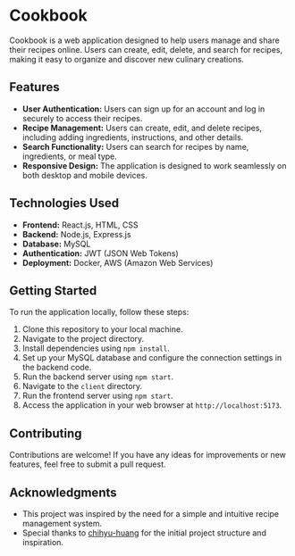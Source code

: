 
# Cookbook

Cookbook is a web application designed to help users manage and share their recipes online. Users can create, edit, delete, and search for recipes, making it easy to organize and discover new culinary creations.

## Features

- **User Authentication:** Users can sign up for an account and log in securely to access their recipes.
- **Recipe Management:** Users can create, edit, and delete recipes, including adding ingredients, instructions, and other details.
- **Search Functionality:** Users can search for recipes by name, ingredients, or meal type.
- **Responsive Design:** The application is designed to work seamlessly on both desktop and mobile devices.

## Technologies Used

- **Frontend:** React.js, HTML, CSS
- **Backend:** Node.js, Express.js
- **Database:** MySQL
- **Authentication:** JWT (JSON Web Tokens)
- **Deployment:** Docker, AWS (Amazon Web Services)

## Getting Started

To run the application locally, follow these steps:

1. Clone this repository to your local machine.
2. Navigate to the project directory.
3. Install dependencies using `npm install`.
4. Set up your MySQL database and configure the connection settings in the backend code.
5. Run the backend server using `npm start`.
6. Navigate to the `client` directory.
7. Run the frontend server using `npm start`.
8. Access the application in your web browser at `http://localhost:5173`.

## Contributing

Contributions are welcome! If you have any ideas for improvements or new features, feel free to submit a pull request.


## Acknowledgments

- This project was inspired by the need for a simple and intuitive recipe management system.
- Special thanks to [chihyu-huang](https://github.com/chihyu-huang) for the initial project structure and inspiration.

